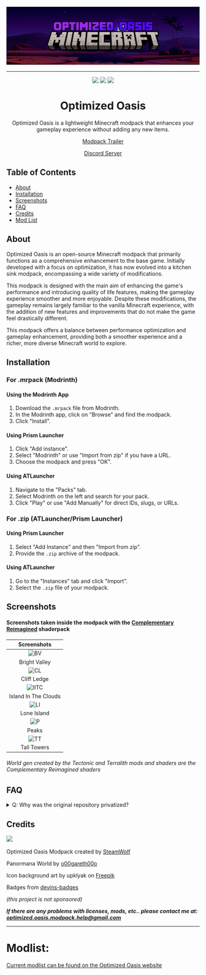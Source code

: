 ![logo](https://github.com/SteamWo1f/Optimized-Oasis/blob/main/Images/banner.png?raw=true)
_____________________________________
<p align="center"><a href="https://github.com/SteamWo1f/Optimized-Oasis/releases"><img src="https://cdn.jsdelivr.net/npm/@intergrav/devins-badges@3.1.0/assets/cozy/available/github_64h.png"></a>   <a href="https://steamwo1f.github.io/OOS/"><img src="https://raw.githubusercontent.com/intergrav/devins-badges/v3/assets/cozy/documentation/website_64h.png"></a>   <a href="https://modrinth.com/modpack/optimized-oasis"><img src="https://cdn.jsdelivr.net/npm/@intergrav/devins-badges@3.1.0/assets/cozy/available/modrinth_64h.png"></a></p>



<h1 align="center">Optimized Oasis</h1>


<p align="center">Optimized Oasis is a lightweight Minecraft modpack that enhances your gameplay experience without adding any new items.</p>
<p align="center"> <a href="https://www.youtube.com/watch?v=SGoJgRouGBQ">Modpack Trailer</a></p> <p align="center"> 
<a href="https://discord.gg/ZXabV5xMa2">Discord Server</a></p>


## Table of Contents

- [About](#about)
- [Installation](#installation)
- [Screenshots](#screenshots)
- [FAQ](#faq)
- [Credits](#credits)
- [Mod List](#modlist)
## About

Optimized Oasis is an open-source Minecraft modpack that primarily functions as a comprehensive enhancement to the base game. Initially developed with a focus on optimization, it has now evolved into a kitchen sink modpack, encompassing a wide variety of modifications.

This modpack is designed with the main aim of enhancing the game's performance and introducing quality of life features, making the gameplay experience smoother and more enjoyable. Despite these modifications, the gameplay remains largely familiar to the vanilla Minecraft experience, with the addition of new features and improvements that do not make the game feel drastically different.

This modpack offers a balance between performance optimization and gameplay enhancement, providing both a smoother experience and a richer, more diverse Minecraft world to explore.


## Installation

### For .mrpack (Modrinth)

#### Using the Modrinth App
1. Download the `.mrpack` file from Modrinth.
2. In the Modrinth app, click on "Browse" and find the modpack.
3. Click "Install".

#### Using Prism Launcher
1. Click "Add instance".
2. Select "Modrinth" or use "Import from zip" if you have a URL.
3. Choose the modpack and press "OK".

#### Using ATLauncher
1. Navigate to the "Packs" tab.
2. Select Modrinth on the left and search for your pack.
3. Click "Play" or use "Add Manually" for direct IDs, slugs, or URLs.

### For .zip (ATLauncher/Prism Launcher)

#### Using Prism Launcher
1. Select "Add Instance" and then "Import from zip".
2. Provide the `.zip` archive of the modpack.

#### Using ATLauncher
1. Go to the "Instances" tab and click "Import".
2. Select the `.zip` file of your modpack.


## Screenshots
#### Screenshots taken inside the modpack with the [Complementary Reimagined](https://modrinth.com/shader/complementary-reimagined) shaderpack
|  Screenshots |
|:-:|
|![BV](https://github.com/SteamWo1f/Optimized-Oasis/blob/main/Images/Screenshots/bright-valley.png?raw=true) |
|Bright Valley|
|![CL](https://github.com/SteamWo1f/Optimized-Oasis/blob/main/Images/Screenshots/cliff-line.png?raw=true) |
|Cliff Ledge|
|![IITC](https://github.com/SteamWo1f/Optimized-Oasis/blob/main/Images/Screenshots/island-in-the-clouds.png?raw=true) |
|Island In The Clouds|
|![LI](https://github.com/SteamWo1f/Optimized-Oasis/blob/main/Images/Screenshots/lone-island.png?raw=true) |
|Lone Island|
|![P](https://github.com/SteamWo1f/Optimized-Oasis/blob/main/Images/Screenshots/peaks.png?raw=true) |
|Peaks|
|![TT](https://github.com/SteamWo1f/Optimized-Oasis/blob/main/Images/Screenshots/tall-towers.png?raw=true) |
|Tall Towers|
###### *World gen created by the Tectonic and Terralith mods and shaders are the Complementary Reimagined shaders*

## FAQ
<details>
<summary>Q: Why was the original repository privatized?</summary>
<br>
A: This was done primarily to remove raw mod files, among other reasons. Leading to the privatization of the original repository.
</details>

## Credits
<p><a href="https://quiltmc.org/en/"><img src="https://raw.githubusercontent.com/QuiltMC/art/9c6b2a3efd9cd0b5790f0d40aeb5ed9e4e8b82d7/brand/svg/quilt_powered_dark.svg" style="height: 64px;"></a></p>

Optimized Oasis Modpack created by [SteamWolf](https://steamwolf.vercel.app/)

Panormana World by [o00gareth00o](https://www.planetminecraft.com/member/o00gareth00o/)

Icon background art by upklyak on [Freepik](https://www.freepik.com/free-vector/night-desert-oasis-full-moon-starry-sky_21133761.htm)

Badges from [devins-badges](https://github.com/intergrav/devins-badges/tree/v3)

*(this project is not sponsored)*

***If there are any problems with licenses, mods, etc.. please contact me at: [optimized.oasis.modpack.help@gmail.com](mailto:optimized.oasis.modpack.help@gmail.com)***

- - - - - -
# Modlist:
[Current modlist can be found on the Optimized Oasis website](https://steamwo1f.github.io/OOS/modlist/)
